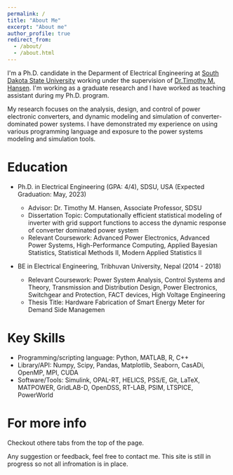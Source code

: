 ```yaml
---
permalink: /
title: "About Me"
excerpt: "About me"
author_profile: true
redirect_from: 
  - /about/
  - /about.html
---
```


I'm a Ph.D. candidate in the Deparment of Electrical Engineering at [South Dakota State University](https://www.sdstate.edu/) working under the supervision of [Dr.Timothy M. Hansen](https://www.sdstate.edu/directory/tim-hansen). I'm working as a graduate research and I have worked as teaching assistant during my Ph.D. program.

My research focuses on the analysis, design, and control of power electronic converters, and dynamic modeling and simulation of converter-dominated power systems. I have demonstrated my experience on using various programming language and exposure to the power systems modeling and simulation tools.


Education
======
* Ph.D. in Electrical Engineering (GPA: 4/4), SDSU, USA (Expected Graduation: May, 2023)
  * Advisor: Dr. Timothy M. Hansen, Associate Professor, SDSU
  * Dissertation Topic: Computationally efficient statistical modeling of inverter with grid support functions to access the dynamic response of converter dominated power system
  * Relevant Coursework: Advanced Power Electronics, Advanced Power Systems, High-Performance Computing, Applied Bayesian Statistics, Statistical Methods II, Modern Applied Statistics II

* BE in Electrical Engineering, Tribhuvan University, Nepal (2014 - 2018)
  * Relevant Coursework: Power System Analysis, Control Systems and Theory, Transmission and Distribution Design, Power Electronics, Switchgear and Protection, FACT devices, High Voltage Engineering
  * Thesis Title: Hardware Fabrication of Smart Energy Meter for Demand Side Managemen


Key Skills
======
* Programming/scripting language: Python, MATLAB, R, C++
* Library/API: Numpy, Scipy, Pandas, Matplotlib, Seaborn, CasADi, OpenMP, MPI, CUDA
* Software/Tools: Simulink, OPAL-RT, HELICS, PSS/E, Git, LaTeX, MATPOWER, GridLAB-D, OpenDSS, RT-LAB, PSIM, LTSPICE, PowerWorld



For more info
======
Checkout othere tabs from the top of the page. 

Any suggestion or feedback, feel free to contact me. This site is still in progress so not all infromation is in place.



